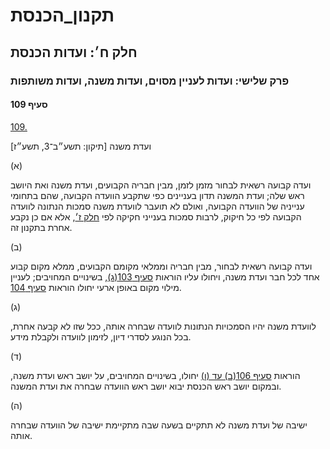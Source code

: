 # תקנון_הכנסת

## חלק ח׳: ועדות הכנסת

### פרק שלישי: ועדות לעניין מסוים, ועדות משנה, ועדות משותפות

#### סעיף 109

[109.](https://he.wikisource.org/wiki/%D7%AA%D7%A7%D7%A0%D7%95%D7%9F_%D7%94%D7%9B%D7%A0%D7%A1%D7%AA#%D7%A1%D7%A2%D7%99%D7%A3_109)

ועדת משנה [תיקון: תשע״ב־3, תשע״ז]

(א)

ועדה קבועה רשאית לבחור מזמן לזמן, מבין חבריה הקבועים, ועדת משנה ואת היושב ראש שלה; ועדת המשנה תדון בעניינים כפי שתקבע הוועדה הקבועה, שהם בתחומי ענייניה של הוועדה הקבועה, ואולם לא תועבר לוועדת משנה סמכות הנתונה לוועדה הקבועה לפי כל חיקוק, לרבות סמכות בענייני חקיקה לפי [חלק ז׳](https://he.wikisource.org/wiki/%D7%AA%D7%A7%D7%A0%D7%95%D7%9F_%D7%94%D7%9B%D7%A0%D7%A1%D7%AA#%D7%97%D7%9C%D7%A7_%D7%96), אלא אם כן נקבע אחרת בתקנון זה.

(ב)

ועדה קבועה רשאית לבחור, מבין חבריה וממלאי מקומם הקבועים, ממלא מקום קבוע אחד לכל חבר ועדת משנה, ויחולו עליו הוראות [סעיף 103(ג)](https://he.wikisource.org/wiki/%D7%AA%D7%A7%D7%A0%D7%95%D7%9F_%D7%94%D7%9B%D7%A0%D7%A1%D7%AA#%D7%A1%D7%A2%D7%99%D7%A3_103), בשינויים המחויבים; לעניין מילוי מקום באופן ארעי יחולו הוראות [סעיף 104](https://he.wikisource.org/wiki/%D7%AA%D7%A7%D7%A0%D7%95%D7%9F_%D7%94%D7%9B%D7%A0%D7%A1%D7%AA#%D7%A1%D7%A2%D7%99%D7%A3_104).

(ג)

לוועדת משנה יהיו הסמכויות הנתונות לוועדה שבחרה אותה, ככל שזו לא קבעה אחרת, בכל הנוגע לסדרי דיון, לזימון לוועדה ולקבלת מידע.

(ד)

הוראות [סעיף 106(ב) עד (ו)](https://he.wikisource.org/wiki/%D7%AA%D7%A7%D7%A0%D7%95%D7%9F_%D7%94%D7%9B%D7%A0%D7%A1%D7%AA#%D7%A1%D7%A2%D7%99%D7%A3_106) יחולו, בשינויים המחויבים, על יושב ראש ועדת משנה, ובמקום יושב ראש הכנסת יבוא יושב ראש הוועדה שבחרה את ועדת המשנה.

(ה)

ישיבה של ועדת משנה לא תתקיים בשעה שבה מתקיימת ישיבה של הוועדה שבחרה אותה.